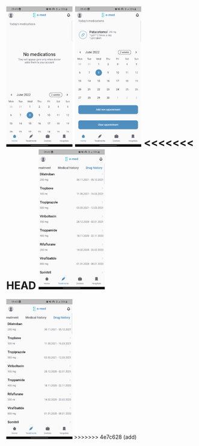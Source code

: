 <img src="./screenshots/home_page1.png" alt="Home page" width="35%"> <img src="./screenshots/home_page2.png" alt="Home page" width="35%">
<<<<<<< HEAD
<img src="./screenshots/treatments.png" alt="Home page" width="35%">
=======
<img src="./screenshots/treatments.png" alt="Home page" width="35%">
>>>>>>> 4e7c628 (add)
